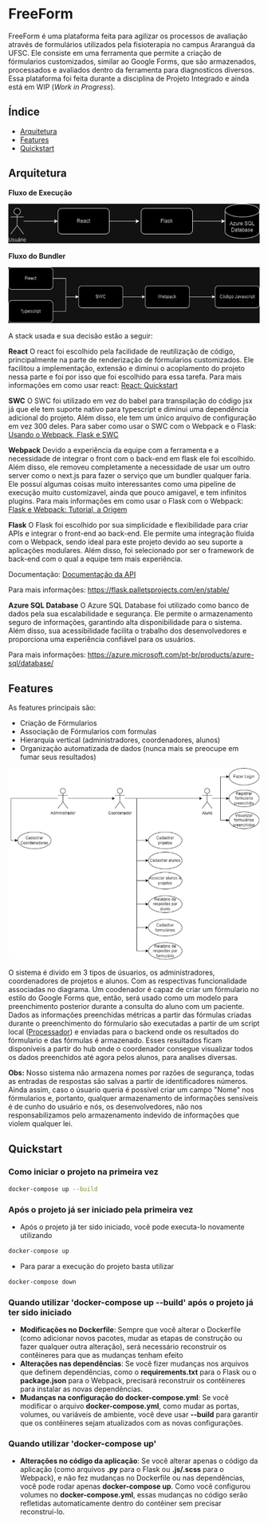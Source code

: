 # FreeForm
FreeForm é uma plataforma feita para agilizar os processos de avaliação através de formulários utilizados pela fisioterapia no campus Araranguá da UFSC. Ele consiste em uma ferramenta que permite a criação de fórmularios customizados, similar ao Google Forms, que são armazenados, processados e avaliados dentro da ferramenta para diagnosticos diversos.
Essa plataforma foi feita durante a disciplina de Projeto Integrado e ainda está em WIP (_Work in Progress_).

## Índice
- [Arquitetura](#arquitetura)
- [Features](#features)
- [Quickstart](#quickstart)

## Arquitetura

**Fluxo de Execução**


![Fluxo de Execução](./images/Fluxo_do_Projeto.png)


**Fluxo do Bundler**


![Fluxo do Bundler](./images/Diagrama_de_Build.png)


A stack usada e sua decisão estão a seguir:

**React**
O react foi escolhido pela facilidade de reutilização de código, principalmente na parte de renderização de fórmularios customizados. Ele facilitou a implementação, extensão e diminui o acoplamento do projeto nessa parte e foi por isso que foi escolhido para essa tarefa. 
Para mais informações em como usar react: [React: Quickstart](https://react.dev/learn "React: Quickstart")

**SWC**
O SWC foi utilizado em vez do babel para transpilação do código jsx já que ele tem suporte nativo para typescript e diminui uma dependência adicional do projeto. Além disso, ele tem um único arquivo de configuração em vez 300 deles. 
Para saber como usar o SWC com o Webpack e o Flask: [Usando o Webpack, Flask e SWC](https://python-webpack-boilerplate.readthedocs.io/en/latest/swc/ "Usando o Webpack, Flask e SWC")

**Webpack**
Devido a experiência da equipe com a ferramenta e a necessidade de integrar o front com o back-end em flask ele foi escolhido. Além disso, ele removeu completamente a necessidade de usar um outro server como o next.js para fazer o serviço que um bundler qualquer faria. Ele possuí algumas coisas muito interessantes como uma pipeline de execução muito customizavel, ainda que pouco amigavel, e tem infinitos plugins. 
Para mais informações em como usar o Flask com o Webpack: [Flask e Webpack: Tutorial, a Origem](https://python-webpack-boilerplate.readthedocs.io/en/latest/setup_with_flask/ "Flask e Webpack: Tutorial, a Origem")

**Flask**
O Flask foi escolhido por sua simplicidade e flexibilidade para criar APIs e integrar o front-end ao back-end. Ele permite uma integração fluida com o Webpack, sendo ideal para este projeto devido ao seu suporte a aplicações modulares. Além disso, foi selecionado por ser o framework de back-end com o qual a equipe tem mais experiência.

Documentação: [Documentação da API](https://app.swaggerhub.com/apis-docs/IANDRIANI07/API_PI/1.0.0)

Para mais informações: https://flask.palletsprojects.com/en/stable/

**Azure SQL Database**
O Azure SQL Database foi utilizado como banco de dados pela sua escalabilidade e segurança. Ele permite o armazenamento seguro de informações, garantindo alta disponibilidade para o sistema. Além disso, sua acessibilidade facilita o trabalho dos desenvolvedores e proporciona uma experiência confiável para os usuários.

Para mais informações: https://azure.microsoft.com/pt-br/products/azure-sql/database/

## Features
As features principais são:
- Criação de Fórmularios
- Associação de Fórmularios com formulas
- Hierarquia vertical (administradores, coordenadores, alunos)
- Organização automatizada de dados (nunca mais se preocupe em fumar seus resultados)


![Use Cases](./images/use_cases.png)


O sistema é divido em 3 tipos de úsuarios, os administradores, coordenadores de projetos e alunos. Com as respectivas funcionalidade associadas no diagrama.
Um coodenador é capaz de criar um fórmulario no estilo do Google Forms que, então, será usado como um modelo para preenchimento posterior durante a consulta do aluno com um paciente. 
Dados as informações preenchidas métricas a partir das fórmulas criadas durante o preenchimento do fórmulario são executadas a partir de um script local ([Processador](https://github.com/ianandriani07/Projeto-Integrador/blob/main/static/src/js/processor.ts "Processador de fórmulas")) e enviadas para o backend onde os resultados do fórmulario e das fórmulas é armazenado.
Esses resultados ficam disponíveis a partir do hub onde o coordenador consegue visualizar todos os dados preenchidos até agora pelos alunos, para analises diversas.

**Obs:** Nosso sistema não armazena nomes por razões de segurança, todas as entradas de respostas são salvas a partir de identificadores números. Ainda assim, caso o úsuario queria é possível criar um campo "Nome" nos fórmularios e, portanto, qualquer armazenamento de informações sensíveis é de cunho do usuário e nós, os desenvolvedores, não nos responsabilizamos pelo armazenamento indevido de informações que violem qualquer lei.

## Quickstart
### Como iniciar o projeto na primeira vez
```bash
docker-compose up --build
```

### Após o projeto já ser iniciado pela primeira vez

* Após o projeto já ter sido iniciado, você pode executa-lo novamente utilizando
```bash
docker-compose up
```
* Para parar a execução do projeto basta utilizar
```bash
docker-compose down
```

### Quando utilizar 'docker-compose up --build' após o projeto já ter sido iniciado
* **Modificações no Dockerfile**: Sempre que você alterar o Dockerfile (como adicionar novos pacotes, mudar as etapas de construção ou fazer qualquer outra alteração), será necessário reconstruir os contêineres para que as mudanças tenham efeito
* **Alterações nas dependências**: Se você fizer mudanças nos arquivos que definem dependências, como o **requirements.txt** para o Flask ou o **package.json** para o Webpack, precisará reconstruir os contêineres para instalar as novas dependências.
* **Mudanças na configuração do docker-compose.yml**: Se você modificar o arquivo **docker-compose.yml**, como mudar as portas, volumes, ou variáveis de ambiente, você deve usar **--build** para garantir que os contêineres sejam atualizados com as novas configurações.

### Quando utilizar 'docker-compose up'
* **Alterações no código da aplicação**: Se você alterar apenas o código da aplicação (como arquivos **.py** para o Flask ou **.js/.scss** para o Webpack), e não fez mudanças no Dockerfile ou nas dependências, você pode rodar apenas **docker-compose up**. Como você configurou volumes no **docker-compose.yml**, essas mudanças no código serão refletidas automaticamente dentro do contêiner sem precisar reconstruí-lo.
